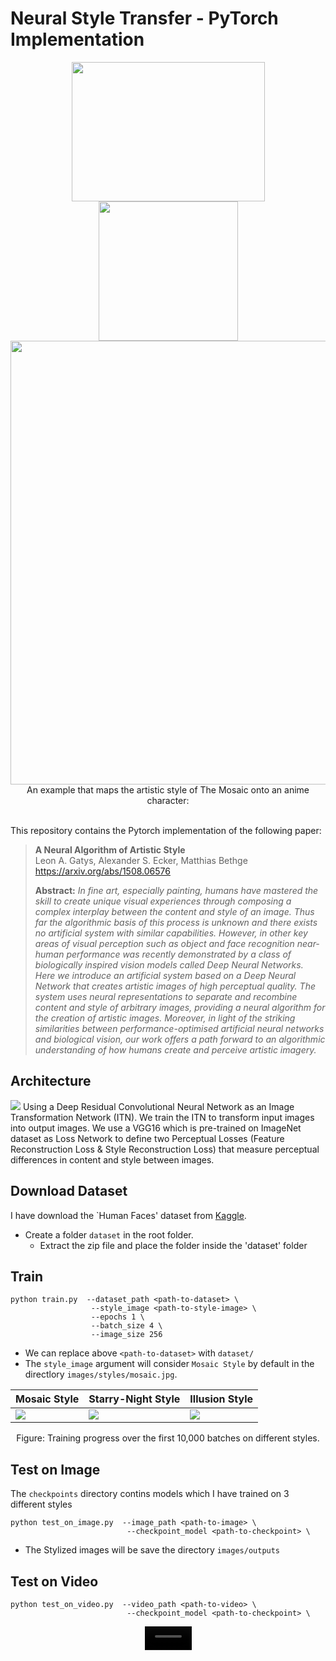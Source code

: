 # Neural Style Transfer - PyTorch Implementation

<div align="center">
 <img src="https://user-images.githubusercontent.com/50144683/235256418-05c08a1b-46b4-4994-a15b-e68def61a259.jpg" width="309px" height="223px">
 <img src="https://user-images.githubusercontent.com/50144683/235256454-f49e4e12-9d4e-4c44-9997-2b8a2ec24b38.jpg" height="223px">
 <img src="https://user-images.githubusercontent.com/50144683/235256661-4e6d3458-f29c-46a6-9853-b1baaf7e3c2f.jpg" width="710px"></br>
An example that maps the artistic style of The Mosaic onto an anime character:
</div>
</br>

This repository contains the Pytorch implementation of the following paper:
>**A Neural Algorithm of Artistic Style**</br>
>Leon A. Gatys, Alexander S. Ecker, Matthias Bethge</br>
>https://arxiv.org/abs/1508.06576
>
>**Abstract:** _In fine art, especially painting, humans have mastered the skill to create unique visual experiences through composing a complex interplay between the content and style of an image. Thus far the algorithmic basis of this process is unknown and there exists no artificial system with similar capabilities. However, in other key areas of visual perception such as object and face recognition near-human performance was recently demonstrated by a class of biologically inspired vision models called Deep Neural Networks. Here we introduce an artificial system based on a Deep Neural Network that creates artistic images of high perceptual quality. The system uses neural representations to separate and recombine content and style of arbitrary images, providing a neural algorithm for the creation of artistic images. Moreover, in light of the striking similarities between performance-optimised artificial neural networks and biological vision, our work offers a path forward to an algorithmic understanding of how humans create and perceive artistic imagery._

## Architecture
<img src="https://user-images.githubusercontent.com/50144683/235258076-9dc4a505-b59c-4206-9bc6-18fefb3510d6.png">
Using a Deep Residual Convolutional Neural Network as an Image Transformation Network (ITN). We train the ITN to transform input images into output images. We use a VGG16 which is pre-trained on ImageNet dataset as Loss Network to define two Perceptual Losses (Feature Reconstruction Loss & Style Reconstruction Loss) that measure perceptual differences in content and style between images.

## Download Dataset
I have download the `Human Faces' dataset from [Kaggle](https://www.kaggle.com/datasets/ashwingupta3012/human-faces).
+ Create a folder `dataset` in the root folder.
  - Extract the zip file and place the folder inside the 'dataset' folder 

## Train
```
python train.py  --dataset_path <path-to-dataset> \
                  --style_image <path-to-style-image> \
                  --epochs 1 \
                  --batch_size 4 \
                  --image_size 256
```
+ We can replace above `<path-to-dataset>` with `dataset/`
+ The `style_image` argument will consider `Mosaic Style` by default in the directlory `images/styles/mosaic.jpg`.


| Mosaic Style | Starry-Night Style | Illusion Style |
| --------------------------------- | --------------------------------- | --------------------------------- |
|<img src="https://user-images.githubusercontent.com/50144683/235258673-9b9a621b-f010-4757-80a8-b98450ae37ca.jpg" >| <img src="https://user-images.githubusercontent.com/50144683/235259271-032e91fb-3977-4fc4-b14d-a121b9949267.jpg"> | <img src="https://user-images.githubusercontent.com/50144683/235259356-e5de0d90-4901-4982-8505-cab909537203.jpg"> |
<p align="center">
    Figure: Training progress over the first 10,000 batches on different styles.
</p>

## Test on Image
The `checkpoints` directory contins models which I have trained on 3 different styles
```
python test_on_image.py  --image_path <path-to-image> \
                          --checkpoint_model <path-to-checkpoint> \
```
+ The Stylized images will be save the directory `images/outputs`

## Test on Video

```
python test_on_video.py  --video_path <path-to-video> \
                          --checkpoint_model <path-to-checkpoint> \
```
<p align="center">
<video src="https://user-images.githubusercontent.com/50144683/235264892-02fec52f-4340-46f2-accb-5677a44614e2.mp4" width="75px">
</p>


